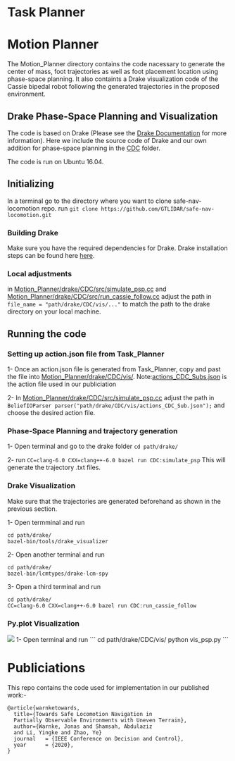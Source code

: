 
# Task Planner

# Motion Planner

The Motion_Planner directory contains the code nacessary to generate the center of mass, foot trajectories as well as foot placement location using phase-space planning. It also containts a Drake visualization code of the Cassie bipedal robot following the generated trajectories in the proposed environment.

## Drake Phase-Space Planning and Visualization 

The code is based on Drake (Please see the [Drake Documentation](https://drake.mit.edu) for more
information). Here we include the source code of Drake and our own addition for phase-space planning in the [CDC](Motion_Planner/drake/CDC/) folder.

The code is run on Ubuntu 16.04.

## Initializing 

In a terminal go to the directory where you want to clone safe-nav-locomotion repo.
run 
`git clone https://github.com/GTLIDAR/safe-nav-locomotion.git`

### Building Drake
Make sure you have the required dependencies for Drake. 
Drake installation steps can be found here [here](https://drake.mit.edu/installation.html).

### Local adjustments 

in [Motion_Planner/drake/CDC/src/simulate_psp.cc](Motion_Planner/drake/CDC/src/simulate_psp.cc) and [Motion_Planner/drake/CDC/src/run_cassie_follow.cc](Motion_Planner/drake/CDC/src/run_cassie_follow.cc) adjust the path in `file_name = "path/drake/CDC/vis/..."` to match the path to the drake directory on your local machine. 

## Running the code
### Setting up action.json file from Task_Planner
1- Once an action.json file is generated from Task_Planner, copy and past the file into [Motion_Planner/drake/CDC/vis/](Motion_Planner/drake/CDC/vis/).
Note:[actions_CDC_Subs.json](Motion_Planner/drake/CDC/vis/actions_CDC_Sub.json) is the action file used in our publiciation

2- In [Motion_Planner/drake/CDC/src/simulate_psp.cc](Motion_Planner/drake/CDC/src/simulate_psp.cc) adjust the path in 
`BeliefIOParser parser("path/drake/CDC/vis/actions_CDC_Sub.json");` and choose the desired action file.

### Phase-Space Planning and trajectory generation 
1- Open terminal and go to the drake folder `cd path/drake/`

2- run `CC=clang-6.0 CXX=clang++-6.0 bazel run CDC:simulate_psp`
This will generate the trajectory .txt files.

### Drake Visualization 
Make sure that the trajectories are generated beforehand as shown in the previous section.

1- Open termminal and run
```
cd path/drake/
bazel-bin/tools/drake_visualizer
```
2- Open another terminal and run
```
cd path/drake/
bazel-bin/lcmtypes/drake-lcm-spy
```
3- Open a third terminal and run 
```
cd path/drake/
CC=clang-6.0 CXX=clang++-6.0 bazel run CDC:run_cassie_follow
```

### Py.plot Visualization 
<img src="https://imgur.com/a/i4RZUB3.png" />
1- Open terminal and run
```
cd path/drake/CDC/vis/
python vis_psp.py 
```


# Publiciations 

This repo contains the code used for implementation in our published work:-
```
@article{warnketowards,
  title={Towards Safe Locomotion Navigation in 
  Partially Observable Environments with Uneven Terrain},
  author={Warnke, Jonas and Shamsah, Abdulaziz 
  and Li, Yingke and Zhao, Ye}
  journal   = {IEEE Conference on Decision and Control},
  year      = {2020},
}
```


